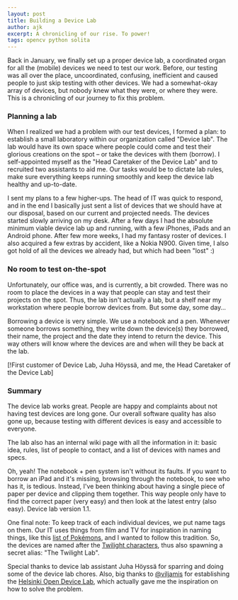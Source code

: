 ```yaml
---
layout: post
title: Building a Device Lab
author: ajk
excerpt: A chronicling of our rise. To power!
tags: opencv python solita
---
```

Back in January, we finally set up a proper device lab, a coordinated organ for all the (mobile) devices we need to test our work. Before, our testing was all over the place, uncoordinated, confusing, inefficient and caused people to just skip testing with other devices. We had a somewhat-okay array of devices, but nobody knew what they were, or where they were. This is a chronicling of our journey to fix this problem.

### Planning a lab

When I realized we had a problem with our test devices, I formed a plan: to establish a small laboratory within our organization called "Device lab". The lab would have its own space where people could come and test their glorious creations on the spot &ndash; or take the devices with them (borrow). I self-appointed myself as the "Head Caretaker of the Device Lab" and to recruited two assistants to aid me. Our tasks would be to dictate lab rules, make sure everything keeps running smoothly and keep the device lab healthy and up-to-date.

I sent my plans to a few higher-ups. The head of IT was quick to respond, and in the end I basically just sent a list of devices that we should have at our disposal, based on our current and projected needs. The devices started slowly arriving on my desk. After a few days I had the absolute minimum viable device lab up and running, with a few iPhones, iPads and an Android phone. After few more weeks, I had my fantasy roster of devices. I also acquired a few extras by accident, like a Nokia N900. Given time, I also got hold of all the devices we already had, but which had been "lost" :)

### No room to test on-the-spot

Unfortunately, our office was, and is currently, a bit crowded. There was no room to place the devices in a way that people can stay and test their projects on the spot. Thus, the lab isn't actually a lab, but a shelf near my workstation where people borrow devices from. But some day, some day&hellip;

Borrowing a device is very simple. We use a notebook and a pen. Whenever someone borrows something, they write down the device(s) they borrowed, their name, the project and the date they intend to return the device. This way others will know where the devices are and when will they be back at the lab.

[!First customer of Device Lab, Juha Höyssä, and me, the Head Caretaker of the Device Lab]

### Summary

The device lab works great. People are happy and complaints about not having test devices are long gone. Our overall software quality has also gone up, because testing with different devices is easy and accessible to everyone.

The lab also has an internal wiki page with all the information in it: basic idea, rules, list of people to contact, and a list of devices with names and specs.

Oh, yeah! The notebook + pen system isn't without its faults. If you want to borrow an iPad and it's missing, browsing through the notebook, to see who has it, is tedious. Instead, I've been thinking about having a single piece of paper per device and clipping them together. This way people only have to find the correct paper (very easy) and then look at the latest entry (also easy). Device lab version 1.1.

One final note: To keep track of each individual devices, we put name tags on them. Our IT uses things from film and TV for inspiration in naming things, like this [list of Pokémons][pokemons], and I wanted to follow this tradition. So, the devices are named after the [Twilight characters][twilight-characters], thus also spawning a secret alias: "The Twilight Lab".

Special thanks to device lab assistant Juha Höyssä for sparring and doing some of the device lab chores. Also, big thanks to [@viljamis](http://twitter.com/viljamis) for establishing the [Helsinki Open Device Lab](http://devicelab.fi/), which actually gave me the inspiration on how to solve the problem.

[pokemons]: http://en.wikipedia.org/wiki/List_of_Pok%C3%A9mon
[twilight-characters]: http://en.wikipedia.org/wiki/List_of_Twilight_characters
